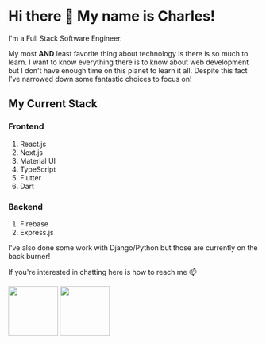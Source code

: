 # Hi there 👋 My name is Charles! 

I'm a Full Stack Software Engineer.

My most **AND** least favorite thing about technology is there is so much to learn. I want to know everything there is to know about web development but I don't have enough time on this planet to learn it all. Despite this fact I've narrowed down some fantastic choices to focus on! 

## My Current Stack 

### Frontend

1. React.js
2. Next.js
3. Material UI
4. TypeScript
5. Flutter
6. Dart

### Backend 

1. Firebase
3. Express.js

I've also done some work with Django/Python but those are currently on the back burner! 


If you're interested in chatting here is how to reach me 📫

[<img style="height:100px; width: 100px;" target="_blank" src="https://img.icons8.com/color/344/linkedin.png">](https://www.linkedin.com/in/charlesbartlett2022/)
[<img style="height:100px; width: 100px;" target="_blank" src="https://theme.zdassets.com/theme_assets/1024340/78b0cd1ea78d2763fb98cb466ef065903b5efc0b.png">](https://calendly.com/charbar3/30min)




<!--
**CharBar3/CharBar3** is a ✨ _special_ ✨ repository because its `README.md` (this file) appears on your GitHub profile.

Here are some ideas to get you started:

- 🔭 I’m currently working on ...
- 🌱 I’m currently learning ...
- 👯 I’m looking to collaborate on ...
- 🤔 I’m looking for help with ...
- 💬 Ask me about ...
- 📫 How to reach me: ...
- 😄 Pronouns: ...
- ⚡ Fun fact: ...
-->
